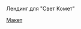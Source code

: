 <p>Лендинг для "Свет Комет"</p>

<a href="https://bessondi.github.io/svet-komet/index.html">Макет<a>
